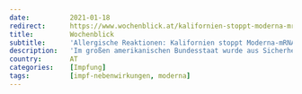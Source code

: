 ```yaml
---
date:          2021-01-18
redirect:      https://www.wochenblick.at/kalifornien-stoppt-moderna-mrna-impfungen-zu-viele-allergische-reaktionen/
title:         Wochenblick
subtitle:      'Allergische Reaktionen: Kalifornien stoppt Moderna-mRNA-Impfung'
description:   'Im großen amerikanischen Bundesstaat wurde aus Sicherheitsgründen vorerst die Stopp-Taste gedrückt: Es gab zu viele Nebenwirkungen.'
country:       AT
categories:    [Impfung]
tags:          [impf-nebenwirkungen, moderna]
---
```

